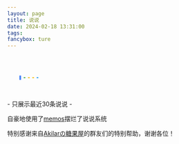 ```yaml
---
layout: page
title: 说说
date: 2024-02-18 13:31:00
tags:
fancybox: ture
---
```

<div>
    <link rel="script" type="text/script" href="https://unpkg.com/masonry-layout@4/dist/masonry.pkgd.min.js">
        <style>
        /* 页面初始化 */
        div#page {
            background: none;
            border: 0;
            padding: 0;
        }
        [data-theme=dark] #twikoo .tk-content,
        #twikoo .tk-content {
            padding: 0;
            background: transparent;
        }
        .talk_item,
        .tk-expand,
        .tk-comments-container>.tk-comment,
        .tk-submit:nth-child(1) {
            background: var(--card-bg);
            border: 1px solid #e0e3ed;
            box-shadow: 0 5px 10px rgb(189 189 189 / 10%);
            transition: all .3s ease-in-out;
            border-radius: 12px;
            color: #000000;
        }
        @media (prefers-color-scheme: dark) {
            .talk_item,
            .tk-expand,
            .tk-comments-container>.tk-comment,
            .tk-submit:nth-child(1) {
                background: var(--card-bg);
                border: 1px solid #e0e3ed;
                box-shadow: 0 5px 10px rgb(189 189 189 / 10%);
                transition: all .3s ease-in-out;
                border-radius: 12px;
                color: #c8d0d8;
            }
        }
        .talk_item:hover,
        .tk-comments-container>.tk-comment:hover,
        .tk-submit:nth-child(1):hover {
            border-color: #49b1f5;
        }
        .tk-submit {
            padding: 20px 10px 0;
        }
        .tk-comments-container>.tk-comment {
            padding: 15px;
        }
        /* 页面初始化结束 */
        #talk .loading {
            display: flex;
            align-items: center;
            justify-content: center;
            flex-direction: column;
        }
        #talk .loading img {
            width: 200px;
        }
        @media (max-width: 600px) {
            #talk {
                margin-top: 1rem;
            }
            .talk_item {
                display: flex;
                flex-direction: column;
                padding: 20px;
                margin-bottom: 15px;
            }
        }
        @media (min-width: 601px) and (max-width: 1200px) {
            #talk {
                margin-top: 1rem;
                column-count: 2;
                column-gap: 1rem;
            }
            .talk_item {
                padding: 20px;
                break-inside: avoid;
                margin-bottom: 15px;
            }
        }
        @media (min-width: 1201px) {
            #talk {
                margin-top: 1rem;
                column-count: 3;
                column-gap: 1rem;
            }
            .talk_item {
                padding: 20px;
                break-inside: avoid;
                margin-bottom: 15px;
            }
        }
        .avatar {
            margin: 0 !important;
            width: 60px;
            height: 60px;
            border-radius: 10px;
        }
        .talk_bottom,
        .talk_meta {
            display: flex;
            align-items: center;
            width: 100%;
            line-height: 1.5;
        }
        .talk_bottom {
            justify-content: space-between;
        }
        .info {
            display: flex;
            flex-direction: column;
            margin-left: 10px;
        }
        span.talk_nick {
            color: #6dbdc3;
            font-size: 1.2rem;
        }
        svg.is-badge.icon {
            width: 15px;
            margin-left: 5px;
            padding-top: 3px;
        }
        span.talk_date {
            opacity: .6;
        }
        .talk_content {
            line-height: 1.5;
            margin-top: 10px;
        }
        .zone_imgbox {
            display: flex;
            flex-wrap: wrap;
            --w: calc(25% - 8px);
            gap: 10px;
            margin-top: 5px;
        }
        .zone_imgbox a {
            display: block;
            border-radius: 12px;
            width: var(--w);
            aspect-ratio: 1/1;
            position: relative;
        }
        .zone_imgbox img {
            width: 100%;
            height: 100%;
            margin: 0 !important;
            object-fit: cover;
        }
        /* 底部 */
        .talk_bottom {
            opacity: .9;
        }
        .talk_bottom .icon {
            color: var(--font-color);
            float: right;
            transition: all .3s;
        }
        .talk_bottom .icon:hover {
            color: #49b1f5;
        }
        span.talk_tag {
            font-size: 14px;
        }
        .talk_content>a {
            margin: 0 3px;
            color: #ff7d73 !important;
        }
        .talk_content>a:hover {
            text-decoration: none !important;
            color: #ff5143 !important
        }
        /*加载动画的CSS*/
        .loading {
            --speed-of-animation: 0.9s;
            --gap: 6px;
            --first-color: #4c86f9;
            --second-color: #49a84c;
            --third-color: #f6bb02;
            --fourth-color: #f6bb02;
            --fifth-color: #2196f3;
            display: flex;
            align-items: center;
            justify-content: center;
            width: 100px;
            gap: 6px;
            height: 100px;
        }
        .loading span {
            width: 4px;
            height: 50px;
            background: var(--first-color);
            animation: scale var(--speed-of-animation) ease-in-out infinite;
        }
        .loading span:nth-child(2) {
            background: var(--second-color);
            animation-delay: -0.8s;
        }
        .loading span:nth-child(3) {
            background: var(--third-color);
            animation-delay: -0.7s;
        }
        .loading span:nth-child(4) {
            background: var(--fourth-color);
            animation-delay: -0.6s;
        }
        .loading span:nth-child(5) {
            background: var(--fifth-color);
            animation-delay: -0.5s;
        }
        @keyframes scale {
            0%,
            40%,
            100% {
                transform: scaleY(0.05);
            }
            20% {
                transform: scaleY(1);
            }
        }
    </style>
    <div id="talk">
    </div>
    <div class="loading">
        <span></span>
        <span></span>
        <span></span>
        <span></span>
        <span></span>
    </div>
    <div class="limit">- 只展示最近30条说说 -</div>
    <script>
        if (1) {
            let url = 'https://memos.awaae001.top'
            fetch(url + '/api/v1/memo?creatorId=1&limit=30').then(res => res.json()).then(data => { // 注意修改域名和用户id
                let items = [],
                    html = '',
                    icon = '<svg viewBox="0 0 512 512"xmlns="http://www.w3.org/2000/svg"class="is-badge icon"><path d="m512 268c0 17.9-4.3 34.5-12.9 49.7s-20.1 27.1-34.6 35.4c.4 2.7.6 6.9.6 12.6 0 27.1-9.1 50.1-27.1 69.1-18.1 19.1-39.9 28.6-65.4 28.6-11.4 0-22.3-2.1-32.6-6.3-8 16.4-19.5 29.6-34.6 39.7-15 10.2-31.5 15.2-49.4 15.2-18.3 0-34.9-4.9-49.7-14.9-14.9-9.9-26.3-23.2-34.3-40-10.3 4.2-21.1 6.3-32.6 6.3-25.5 0-47.4-9.5-65.7-28.6-18.3-19-27.4-42.1-27.4-69.1 0-3 .4-7.2 1.1-12.6-14.5-8.4-26-20.2-34.6-35.4-8.5-15.2-12.8-31.8-12.8-49.7 0-19 4.8-36.5 14.3-52.3s22.3-27.5 38.3-35.1c-4.2-11.4-6.3-22.9-6.3-34.3 0-27 9.1-50.1 27.4-69.1s40.2-28.6 65.7-28.6c11.4 0 22.3 2.1 32.6 6.3 8-16.4 19.5-29.6 34.6-39.7 15-10.1 31.5-15.2 49.4-15.2s34.4 5.1 49.4 15.1c15 10.1 26.6 23.3 34.6 39.7 10.3-4.2 21.1-6.3 32.6-6.3 25.5 0 47.3 9.5 65.4 28.6s27.1 42.1 27.1 69.1c0 12.6-1.9 24-5.7 34.3 16 7.6 28.8 19.3 38.3 35.1 9.5 15.9 14.3 33.4 14.3 52.4zm-266.9 77.1 105.7-158.3c2.7-4.2 3.5-8.8 2.6-13.7-1-4.9-3.5-8.8-7.7-11.4-4.2-2.7-8.8-3.6-13.7-2.9-5 .8-9 3.2-12 7.4l-93.1 140-42.9-42.8c-3.8-3.8-8.2-5.6-13.1-5.4-5 .2-9.3 2-13.1 5.4-3.4 3.4-5.1 7.7-5.1 12.9 0 5.1 1.7 9.4 5.1 12.9l58.9 58.9 2.9 2.3c3.4 2.3 6.9 3.4 10.3 3.4 6.7-.1 11.8-2.9 15.2-8.7z"fill="#1da1f2"></path></svg>';
                data.forEach(item => { items.push(Format(item)) });
                if (items.length == 30) document.querySelector('.limit').style.display = 'block';
                items.forEach(item => {
                    html += `<div class="talk_item"><div class="talk_meta"><img class="no-lightbox no-lazyload avatar" src="https://blog.awaae001.top/ico.webp"><div class="info"><span class="talk_nick">awaae001${icon}</span><span class="talk_date">${item.date}</span></div></div><div class="talk_content">${item.content}</div><div class="talk_bottom"><div><span class="talk_tag"># ${item.tag}</span></div><a href="javascript:;"onclick="goComment('${item.text}')"><span class="icon"><i class="fa-solid fa-message fa-fw"></i></span></a></div></div>` // 注意修改头像链接和名称
                })
                document.getElementById('talk').innerHTML = html
            })
            // 页面内容格式化
            function Format(item) {
                let date = getTime(new Date(item.createdTs * 1000).toString()),
                    content = item.content,
                    tag = item.content.match(/\{(.*?)\}/g),
                    imgs = content.match(/!\[.*\]\(.*?\)/g),
                    text = ''
                if (imgs) imgs = imgs.map(item => { return item.replace(/!\[.*\]\((.*?)\)/, '$1') })
                if (item.resourceList.length) {
                    if (!imgs) imgs = []
                    item.resourceList.forEach(t => {
                        if (t.externalLink) imgs.push(t.externalLink)
                        else imgs.push(`${url}/o/r/${t.id}/${t.publicId}/${t.filename}`)
                    })
                }
                text = content.replace(/#(.*?)\s/g, '').replace(/\!?\[(.*?)\]\((.*?)\)/g, '').replace(/\{(.*?)\}/g, '')
                content = text.replace(/\[(.*?)\]\((.*?)\)/g, `<a href="$2">@$1</a>`);
                if (imgs) {
                    content += `<div class="zone_imgbox">`
                    imgs.forEach(e => content += `<a href="${e}" data-fancybox="gallery" class="fancybox" data-thumb="${e}"><img class="no-lazyload" src="${e}"></a>` // 2023-02-06更新
                    )
                    content += '</div>'
                }
                return {
                    content: content,
                    tag: tag ? tag[0].replace(/\{(.*?)\}/, '$1') : '无标签',
                    date: date,
                    text: text.replace(/\[(.*?)\]\((.*?)\)/g, '[链接]' + `${imgs ? '[图片]' : ''}`)
                }
            }
            // 页面时间格式化
            function getTime(time) {
                let d = new Date(time),
                    ls = [d.getFullYear(), d.getMonth() + 1, d.getDate(), d.getHours(), d.getMinutes(), d.getSeconds()];
                for (let i = 0; i < ls.length; i++) {
                    ls[i] = ls[i] <= 9 ? '0' + ls[i] : ls[i] + ''
                }
                if (new Date().getFullYear() == ls[0]) return ls[1] + '月' + ls[2] + '日 ' + ls[3] + ':' + ls[4]
                else return ls[0] + '年' + ls[1] + '月' + ls[2] + '日 ' + ls[3] + ':' + ls[4]
            }
        }
        var elem = document.querySelector('#talk');
        var containerelemWidth = document.querySelector('.talk_item').offsetWidth;
        var containerTalkWidth = document.querySelector('.card-content').offsetWidth;
        var isMobile = window.matchMedia("(max-width: 768px)").matches;
        if (!isMobile) {
            var msnry = new Masonry(elem, {
                // options
                itemSelector: '.talk_item',
                columnWidth: '.talk_item',
                gutter: (containerTalkWidth - containerelemWidth * 3) / 2,
                percentPosition: true,
                fitWidth: true
            });
        }
    </script>
</div>

自豪地使用了[memos](https://memos.awaae001.top)摆烂了说说系统

特别感谢来自[Akilarの糖果屋](http://qm.qq.com/cgi-bin/qm/qr?_wv=1027&k=m4dvp-yiBp-6JOd2gCpiGT2cWCr8M9kp&authKey=vAk7tCk81WHCFBP7fGTXZ0cA7Np6NuLBfox01SBr7JMVokwbdrfJcCysdtgxfokg&noverify=0&group_code=725597418)的群友们的特别帮助，谢谢各位！